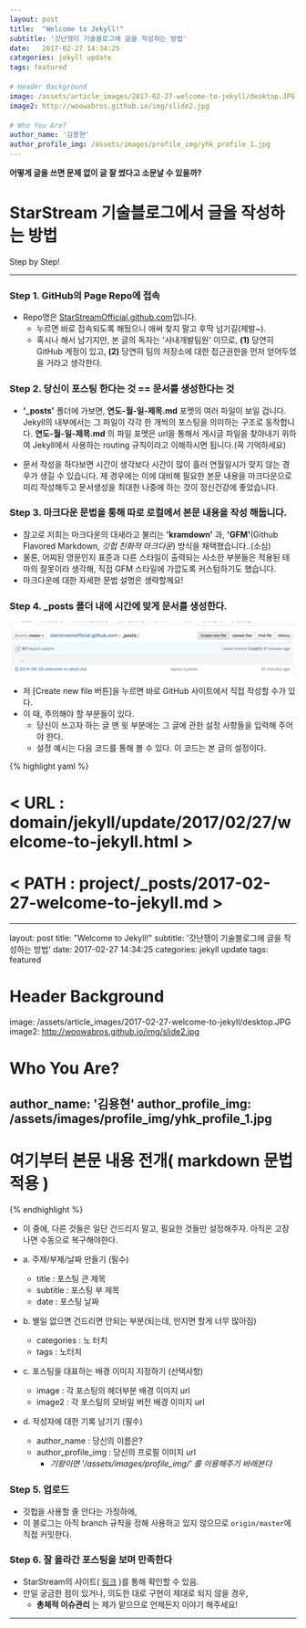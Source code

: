 ```yaml
---
layout: post
title:  "Welcome to Jekyll!"
subtitle: '갓난쟁이 기술블로그에 글을 작성하는 방법'
date:   2017-02-27 14:34:25
categories: jekyll update
tags: featured

# Header Background
image: /assets/article_images/2017-02-27-welcome-to-jekyll/desktop.JPG
image2: http://woowabros.github.io/img/slide2.jpg

# Who You Are?
author_name: '김용현'
author_profile_img: /assets/images/profile_img/yhk_profile_1.jpg
---
```


**어떻게 글을 쓰면 문제 없이 글 잘 썼다고 소문날 수 있을까?**

# StarStream 기술블로그에서 글을 작성하는 방법
Step by Step!

---

### Step 1. GitHub의 Page Repo에 접속
  * Repo명은 [StarStreamOfficial.github.com](https://github.com/StarStreamOfficial/starstreamofficial.github.com)입니다.
    - 누르면 바로 접속되도록 해뒀으니 애써 찾지 말고 후딱 넘기길(제발~).
    - 혹시나 해서 남기지만, 본 글의 독자는 '사내개발팀원' 이므로, **(1)** 당연히 GitHub 계정이 있고, **(2)** 당연히 팀의 저장소에 대한 접근권한을 먼저 얻어두었을 거라고 생각한다.

### Step 2. 당신이 포스팅 한다는 것 == 문서를 생성한다는 것
  - **'\_posts'** 폴더에 가보면, **연도-월-일-제목.md** 포멧의 여러 파일이 보일 겁니다. Jekyll의 내부에서는 그 파일이 각각 한 개씩의 포스팅을 의미하는 구조로 동작합니다. **연도-월-일-제목.md** 의 파일 포멧은 url을 통해서 게시글 파일을 찾아내기 위하여 Jekyll에서 사용하는 routing 규칙이라고 이해하시면 됩니다.(꼭 기억하세요)

  - 문서 작성을 하다보면 시간이 생각보다 시간이 많이 흘러 연월일시가 맞지 않는 경우가 생길 수 있습니다. 제 경우에는 이에 대비해 필요한 본문 내용을 마크다운으로 미리 작성해두고 문서생성을 최대한 나중에 하는 것이 정신건강에 좋았습니다.

### Step 3. 마크다운 문법을 통해 따로 로컬에서 본문 내용을 작성 해둡니다.
  - 참고로 저희는 마크다운의 대새라고 불리는 **'kramdown'** 과, **'GFM'**(Github Flavored Markdown, *깃헙 친화적 마크다운*) 방식을 채택했습니다..(소심)
  - 물론, 어찌된 영문인지 표준과 다른 스타일이 출력되는 사소한 부분들은 적용된 테마의 잘못이라 생각해, 직접 GFM 스타일에 가깝도록 커스텀하기도 했습니다.
  - 마크다운에 대한 자세한 문법 설명은 생략할께요!

### Step 4. **\_posts** 폴더 내에 시간에 맞게 문서를 생성한다.

![GitHub Repo에서 위 그림처럼 버튼을 볼 수 있다.](/assets/article_images/2017-02-27-welcome-to-jekyll/create_document_screenshot.png)

  - 저 [Create new file 버튼]을 누르면 바로 GitHub 사이트에서 직접 작성할 수가 있다.
  - 이 때, 주의해야 할 부분들이 있다.
    - 당신이 쓰고자 하는 글 맨 윗 부분에는 그 글에 관한 설정 사항들을 입력해 주어야 한다.
    - 설정 예시는 다음 코드를 통해 볼 수 있다. 이 코드는 본 글의 설정이다.

{% highlight yaml %}
# < URL : domain/jekyll/update/2017/02/27/welcome-to-jekyll.html >
# < PATH : project/_posts/2017-02-27-welcome-to-jekyll.md >

---
layout: post
title:  "Welcome to Jekyll!"
subtitle: '갓난쟁이 기술블로그에 글을 작성하는 방법'
date:   2017-02-27 14:34:25
categories: jekyll update
tags: featured

# Header Background
image: /assets/article_images/2017-02-27-welcome-to-jekyll/desktop.JPG
image2: http://woowabros.github.io/img/slide2.jpg

# Who You Are?
author_name: '김용현'
author_profile_img: /assets/images/profile_img/yhk_profile_1.jpg
---

# 여기부터 본문 내용 전개( markdown 문법 적용 )
{% endhighlight %}


<!-- - ![picture2](/assets/article_images/2017-02-27-welcome-to-jekyll/setting.png) -->
  - 이 중에, 다른 것들은 일단 건드리지 말고, 필요한 것들만 설정해주자. 아직은 고장나면 수동으로 복구해야한다.
  - a. 주제/부제/날짜 만들기 (필수)
    - title  : 포스팅 큰 제목
    - subtitle : 포스팅 부 제목
    - date : 포스팅 날짜

  - b. 별일 없으면 건드리면 안되는 부분(되는데, 만지면 할게 너무 많아짐)
    - categories : 노 터치
    - tags :  노터치

  - c. 포스팅을 대표하는 배경 이미지 지정하기 (선택사항)
    - image : 각 포스팅의 헤더부분 배경 이미지 url
    - image2 : 각 포스팅의 모바일 버전 배경 이미지 url

  - d. 작성자에 대한 기록 남기기 (필수)
    - author_name : 당신의 이름은?
    - author_profile_img : 당신의 프로필 이미지 url
      - *기왕이면 '/assets/images/profile_img/' 를 이용해주기 바래본다*

### Step 5. 업로드
  - 깃헙을 사용할 줄 안다는 가정하에,
  - 이 블로그는 아직 branch 규칙을 정해 사용하고 있지 않으므로 `origin/master`에 직접 커밋한다.

### Step 6. 잘 올라간 포스팅을 보며 만족한다
  - StarStream의 사이트( [링크](https://starstreamofficial.github.io/) )를 통해 확인할 수 있음.
  - 만일 궁금한 점이 있거나, 의도한 대로 구현이 제대로 되지 않을 경우,
    - **총체적 이슈관리** 는 제가 맡으므로 언제든지 이야기 해주세요!

---
<!--
## How to Use
  - You’ll find this post in your `_posts` directory. Go ahead and edit it and re-build the site to see your changes. You can rebuild the site in many different ways, but the most common way is to run `jekyll serve --watch`, which launches a web server and auto-regenerates your site when a file is updated.

## Add Post
  - To add new posts, simply add a file in the `_posts` directory that follows the convention `YYYY-MM-DD-name-of-post.ext` and includes the necessary front matter. Take a look at the source for this post to get an idea about how it works.

## Snippets
  - Jekyll also offers powerful support for code snippets:

{% highlight ruby %}
def print_hi(name)
  puts "Hi, #{name}"
end
print_hi('Tom')
#=> prints 'Hi, Tom' to STDOUT.
{% endhighlight%}

Check out the [Jekyll docs][jekyll] for more info on how to get the most out of Jekyll. File all bugs/feature requests at [Jekyll’s GitHub repo][jekyll-gh]. If you have questions, you can ask them on [Jekyll’s dedicated Help repository][jekyll-help].


{% highlight html %}
<footer class="site-footer">
 <a class="subscribe" href="{{ "/feed.xml" | prepend: site.baseurl }}"> <span class="tooltip"> <i class="fa fa-rss"></i> Subscribe!</span></a>
  <div class="inner">
   <section class="copyright">All content copyright <a href="mailto:{{ site.email}}">{{ site.name }}</a> &copy; {{ site.time | date: '%Y' }} &bull; All rights reserved.</section>
   <section class="poweredby">Made with <a href="http://jekyllrb.com"> Jekyll</a></section>
  </div>
</footer>
{% endhighlight %} -->


[jekyll]:      http://jekyllrb.com
[jekyll-gh]:   https://github.com/jekyll/jekyll
[jekyll-help]: https://github.com/jekyll/jekyll-help
